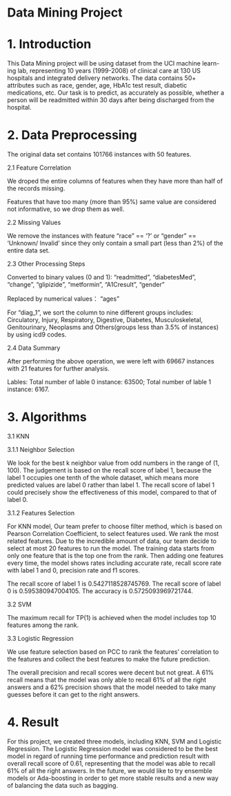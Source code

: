 # Data Mining Project

# 1. Introduction

This Data Mining project will be using dataset from the UCI machine learn- ing lab, representing 10 years (1999-2008) of clinical care at 130 US hospitals and integrated delivery networks. The data contains 50+ attributes such as race, gender, age, HbA1c test result, diabetic medications, etc. Our task is to predict, as accurately as possible, whether a person will be readmitted within 30 days after being discharged from the hospital.

# 2. Data Preprocessing 
The original data set contains 101766 instances with 50 features.

2.1 Feature Correlation 

We droped the entire columns of features when they have more than half of the records missing. 

Features that have too many (more than 95%) same value are considered  not informative, so we drop them as well. 

2.2 Missing Values 

We remove the instances with feature “race” == ‘?’ or “gender” == ‘Unknown/ Invalid’ since they only contain a small part (less than 2%) of the entire data set. 

2.3 Other Processing Steps 

Converted to binary values (0 and 1): “readmitted”, “diabetesMed”, “change”, “glipizide”, “metformin”, “A1Cresult”, “gender” 

Replaced by numerical values： “ages” 

For “diag_1”, we sort the column to nine different groups includes: Circulatory,  Injury, Respiratory, Digestive, Diabetes, Musculoskeletal, Genitourinary, Neoplasms and Others(groups less than 3.5% of instances) by using icd9 codes. 

2.4 Data Summary

After performing the above operation, we were left with 69667 instances with 21 features for further analysis. 

Lables: Total number of lable 0 instance: 63500; Total number of lable 1 instance: 6167.

# 3. Algorithms

3.1 KNN

3.1.1 Neighbor Selection

We look for the best k neighbor value from odd numbers in the range of (1, 100). The judgement is based on the recall score of label 1, because the label 1 occupies one tenth of the whole dataset, which means more predicted values are label 0 rather than label 1. The recall score of label 1 could precisely show the effectiveness of this model, compared to that of label 0.  

3.1.2 Features Selection

For KNN model, Our team prefer to choose filter method, which is based on Pearson Correlation Coefficient,  to select features used. We rank the most related features. Due to the incredible amount of data, our team decide to select at most 20 features to run the model. The training data starts from only one feature that is the top one from the rank. Then adding one features every time, the model shows rates including accurate rate, recall score rate with label 1 and 0, precision rate and f1 scores. 

The recall score of label 1 is 0.5427118528745769. The recall score of label 0 is 0.595380947004105. The accuracy is 0.5725093969721744. 

3.2 SVM

The maximum recall for TP(1) is achieved when the model includes top 10 features among the rank. 

3.3 Logistic Regression

We use feature selection based on PCC to rank the features’ correlation to the features and collect the best features to make the future prediction.

The overall precision and recall scores were decent but not great. A 61% recall means that the model was only able to recall 61% of all the right answers and a 62% precision shows that the model needed to take many guesses before it can get to the right answers.  

# 4. Result

For this project, we created three models, including KNN, SVM and Logistic Regression. The Logistic Regression model was considered to be the best model in regard of running time performance and prediction result with overall recall score of 0.61, representing that the model was able to recall 61% of all the right answers. In the future, we would like to try ensemble models or Ada-boosting in order to get more stable results and a new way of balancing the data such as bagging. 

